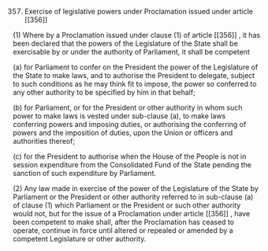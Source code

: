 357. Exercise of legislative powers under Proclamation issued under article [[356]] 

(1) Where by a Proclamation issued under clause (1) of article [[356]] , it has been declared that the powers of the Legislature of the State shall be exercisable by or under the authority of Parliament, it shall be competent

(a) for Parliament to confer on the President the power of the Legislature of the State to make laws, and to authorise the President to delegate, subject to such conditions as he may think fit to impose, the power so conferred to any other authority to be specified by him in that behalf;

(b) for Parliament, or for the President or other authority in whom such power to make laws is vested under sub-clause (a), to make laws conferring powers and imposing duties, or authorising the conferring of powers and the imposition of duties, upon the Union or officers and authorities thereof;

(c) for the President to authorise when the House of the People is not in session expenditure from the Consolidated Fund of the State pending the sanction of such expenditure by Parliament.

(2) Any law made in exercise of the power of the Legislature of the State by Parliament or the President or other authority referred to in sub-clause (a) of clause (1) which Parliament or the President or such other authority would not, but for the issue of a Proclamation under article [[356]] , have been competent to make shall, after the Proclamation has ceased to operate, continue in force until altered or repealed or amended by a competent Legislature or other authority.

